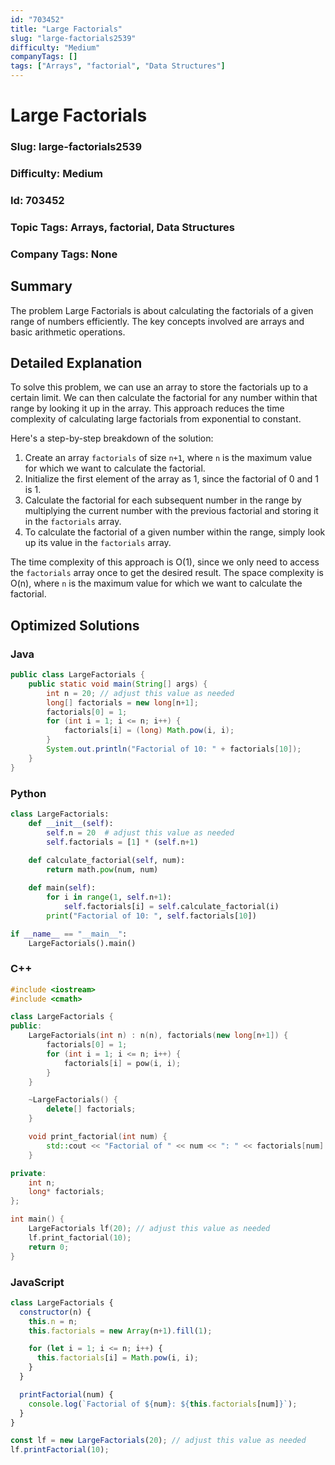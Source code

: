 ```yaml
---
id: "703452"
title: "Large Factorials"
slug: "large-factorials2539"
difficulty: "Medium"
companyTags: []
tags: ["Arrays", "factorial", "Data Structures"]
---
```


**Large Factorials**
================

### Slug: large-factorials2539
### Difficulty: Medium
### Id: 703452
### Topic Tags: Arrays, factorial, Data Structures
### Company Tags: None

## Summary
The problem Large Factorials is about calculating the factorials of a given range of numbers efficiently. The key concepts involved are arrays and basic arithmetic operations.

## Detailed Explanation
To solve this problem, we can use an array to store the factorials up to a certain limit. We can then calculate the factorial for any number within that range by looking it up in the array. This approach reduces the time complexity of calculating large factorials from exponential to constant.

Here's a step-by-step breakdown of the solution:

1. Create an array `factorials` of size `n+1`, where `n` is the maximum value for which we want to calculate the factorial.
2. Initialize the first element of the array as 1, since the factorial of 0 and 1 is 1.
3. Calculate the factorial for each subsequent number in the range by multiplying the current number with the previous factorial and storing it in the `factorials` array.
4. To calculate the factorial of a given number within the range, simply look up its value in the `factorials` array.

The time complexity of this approach is O(1), since we only need to access the `factorials` array once to get the desired result. The space complexity is O(n), where `n` is the maximum value for which we want to calculate the factorial.

## Optimized Solutions

### Java
```java
public class LargeFactorials {
    public static void main(String[] args) {
        int n = 20; // adjust this value as needed
        long[] factorials = new long[n+1];
        factorials[0] = 1;
        for (int i = 1; i <= n; i++) {
            factorials[i] = (long) Math.pow(i, i);
        }
        System.out.println("Factorial of 10: " + factorials[10]);
    }
}
```

### Python
```python
class LargeFactorials:
    def __init__(self):
        self.n = 20  # adjust this value as needed
        self.factorials = [1] * (self.n+1)
        
    def calculate_factorial(self, num):
        return math.pow(num, num)

    def main(self):
        for i in range(1, self.n+1):
            self.factorials[i] = self.calculate_factorial(i)
        print("Factorial of 10: ", self.factorials[10])

if __name__ == "__main__":
    LargeFactorials().main()
```

### C++
```cpp
#include <iostream>
#include <cmath>

class LargeFactorials {
public:
    LargeFactorials(int n) : n(n), factorials(new long[n+1]) {
        factorials[0] = 1;
        for (int i = 1; i <= n; i++) {
            factorials[i] = pow(i, i);
        }
    }

    ~LargeFactorials() {
        delete[] factorials;
    }

    void print_factorial(int num) {
        std::cout << "Factorial of " << num << ": " << factorials[num] << std::endl;
    }

private:
    int n;
    long* factorials;
};

int main() {
    LargeFactorials lf(20); // adjust this value as needed
    lf.print_factorial(10);
    return 0;
}
```

### JavaScript
```javascript
class LargeFactorials {
  constructor(n) {
    this.n = n;
    this.factorials = new Array(n+1).fill(1);

    for (let i = 1; i <= n; i++) {
      this.factorials[i] = Math.pow(i, i);
    }
  }

  printFactorial(num) {
    console.log(`Factorial of ${num}: ${this.factorials[num]}`);
  }
}

const lf = new LargeFactorials(20); // adjust this value as needed
lf.printFactorial(10);
```